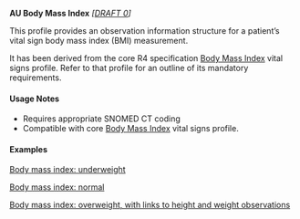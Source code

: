 **AU Body Mass Index** *[[DRAFT 0](guidance.html)]*

This profile provides an observation information structure for a patient’s vital sign body mass index (BMI) measurement.

It has been derived from the core R4 specification [Body Mass Index](http://hl7.org/fhir/StructureDefinition/bmi) vital signs profile. 
Refer to that profile for an outline of its mandatory requirements.


#### Usage Notes
* Requires appropriate SNOMED CT coding
* Compatible with core [Body Mass Index](http://hl7.org/fhir/StructureDefinition/bmi) vital signs profile.

#### Examples

[Body mass index: underweight](Observation-bmi-example0.html)

[Body mass index: normal](Observation-bmi-example1.html)

[Body mass index: overweight, with links to height and weight observations](Observation-bmi-example2.html)
